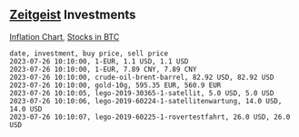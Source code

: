 ## [Zeitgeist](index.html) Investments

[Inflation Chart](https://inflationchart.com),
[Stocks in BTC](https://stonksinbtc.xyz/)

```
date, investment, buy price, sell price
2023-07-26 10:10:00, 1-EUR, 1.1 USD, 1.1 USD
2023-07-26 10:10:00, 1-EUR, 7.89 CNY, 7.89 CNY
2023-07-26 10:10:00, crude-oil-brent-barrel, 82.92 USD, 82.92 USD
2023-07-26 10:10:00, gold-10g, 595.35 EUR, 560.9 EUR
2023-07-26 10:10:05, lego-2019-30365-1-satellit, 5.0 USD, 5.0 USD
2023-07-26 10:10:06, lego-2019-60224-1-satellitenwartung, 14.0 USD, 14.0 USD
2023-07-26 10:10:07, lego-2019-60225-1-rovertestfahrt, 26.0 USD, 26.0 USD
```
